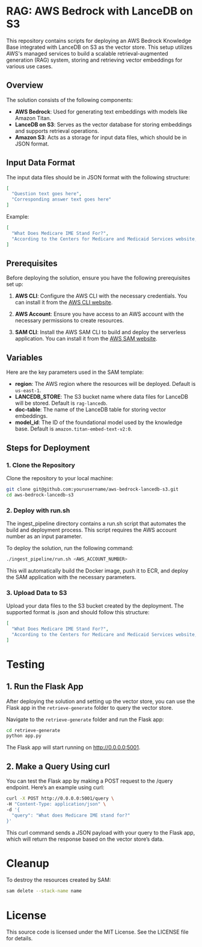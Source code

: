# RAG: AWS Bedrock with LanceDB on S3

This repository contains scripts for deploying an AWS Bedrock Knowledge Base integrated with LanceDB on S3 as the vector store. This setup utilizes AWS's managed services to build a scalable retrieval-augmented generation (RAG) system, storing and retrieving vector embeddings for various use cases.

## Overview

The solution consists of the following components:

- **AWS Bedrock**: Used for generating text embeddings with models like Amazon Titan.
- **LanceDB on S3**: Serves as the vector database for storing embeddings and supports retrieval operations.
- **Amazon S3**: Acts as a storage for input data files, which should be in JSON format.

## Input Data Format

The input data files should be in JSON format with the following structure:

```json
[
  "Question text goes here",
  "Corresponding answer text goes here"
]
```

Example:
```json
[
  "What Does Medicare IME Stand For?",
  "According to the Centers for Medicare and Medicaid Services website, IME stands for Indirect Medical Education and is in regards to payment calculation adjustments for a Medicare discharge of higher cost patients receiving care from teaching hospitals relative to non-teaching hospitals."
]
```

## Prerequisites

Before deploying the solution, ensure you have the following prerequisites set up:

1. **AWS CLI**: Configure the AWS CLI with the necessary credentials. You can install it from the [AWS CLI website](https://aws.amazon.com/cli/).

2. **AWS Account**: Ensure you have access to an AWS account with the necessary permissions to create resources.

3. **SAM CLI**: Install the AWS SAM CLI to build and deploy the serverless application. You can install it from the [AWS SAM website](https://aws.amazon.com/serverless/sam/).

## Variables

Here are the key parameters used in the SAM template:

- **region**: The AWS region where the resources will be deployed. Default is `us-east-1`.
- **LANCEDB_STORE**: The S3 bucket name where data files for LanceDB will be stored. Default is `rag-lancedb`.
- **doc-table**: The name of the LanceDB table for storing vector embeddings.
- **model_id**: The ID of the foundational model used by the knowledge base. Default is `amazon.titan-embed-text-v2:0`.

## Steps for Deployment

### 1. Clone the Repository

Clone the repository to your local machine:

```bash
git clone git@github.com:yourusername/aws-bedrock-lancedb-s3.git
cd aws-bedrock-lancedb-s3
```

### 2. Deploy with run.sh

The ingest_pipeline directory contains a run.sh script that automates the build and deployment process. This script requires the AWS account number as an input parameter.

To deploy the solution, run the following command:

```bash
./ingest_pipeline/run.sh <AWS_ACCOUNT_NUMBER>
```

This will automatically build the Docker image, push it to ECR, and deploy the SAM application with the necessary parameters.

### 3. Upload Data to S3

Upload your data files to the S3 bucket created by the deployment. The supported format is .json and should follow this structure:

```json
[
  "What Does Medicare IME Stand For?",
  "According to the Centers for Medicare and Medicaid Services website, IME stands for Indirect Medical Education and is in regards to payment calculation adjustments for a Medicare discharge of higher cost patients receiving care from teaching hospitals relative to non-teaching hospitals."
]
```

# Testing

## 1. Run the Flask App

After deploying the solution and setting up the vector store, you can use the Flask app in the `retrieve-generate` folder to query the vector store.

Navigate to the `retrieve-generate` folder and run the Flask app:

```bash
cd retrieve-generate
python app.py
```
The Flask app will start running on http://0.0.0.0:5001.

## 2. Make a Query Using curl

You can test the Flask app by making a POST request to the /query endpoint. Here’s an example using curl:

```bash
curl -X POST http://0.0.0.0:5001/query \
-H "Content-Type: application/json" \
-d '{
  "query": "What does Medicare IME stand for?"
}'
```

This curl command sends a JSON payload with your query to the Flask app, which will return the response based on the vector store’s data.

# Cleanup

To destroy the resources created by SAM:

```bash
sam delete --stack-name name
```

# License

This source code is licensed under the MIT License. See the LICENSE file for details.
